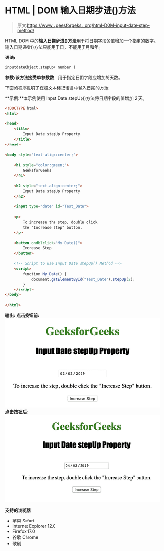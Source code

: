 # HTML | DOM 输入日期步进()方法

> 原文:[https://www . geesforgeks . org/html-DOM-input-date-step-method/](https://www.geeksforgeeks.org/html-dom-input-date-stepup-method/)

HTML DOM 中的**输入日期步进()方法**用于将日期字段的值增加一个指定的数字。输入日期递增()方法只能用于日，不能用于月和年。

**语法:**

```html
inputdateObject.stepUp( number )
```

**参数:**该方法接受单参数**数**，用于指定日期字段应增加的天数。

下面的程序说明了在超文本标记语言中输入日期的方法:

**示例:**本示例使用 Input Date stepUp()方法将日期字段的值增加 2 天。

```html
<!DOCTYPE html>
<html>

<head> 
    <title>
        Input Date stepUp Property
    </title> 
</head>

<body style="text-align:center;">

    <h1 style="color:green;">
        GeeksforGeeks
    </h1> 

    <h2 style="text-align:center;">
        Input Date stepUp Property
    </h2>

    <input type="date" id="Test_Date">

    <p>
        To increase the step, double click
        the "Increase Step" button.
    </p>

    <button ondblclick="My_Date()">
        Increase Step
    </button>

    <!-- Script to use Input Date stepUp() Method -->
    <script>
        function My_Date() {
            document.getElementById("Test_Date").stepUp(2);
        }
    </script>
</body>

</html>                    
```

**输出:**
**点击按钮前:**
![](img/f7a838cd206e063ed4115377e9b59a52.png)
**点击按钮后:**
![](img/f8db2685926484387e97e056d94e76bd.png)

**支持的浏览器**

*   苹果 Safari
*   Internet Explorer 12.0
*   Firefox 17.0
*   谷歌 Chrome
*   歌剧